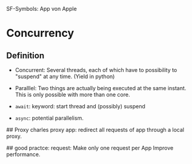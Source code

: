 SF-Symbols: App von Apple

Concurrency
==========

## Definition

- Concurrent: Several threads, each of which have to possibility to 
"suspend" at any time. (Yield in python)
- Paralllel: Two things are actually being executed at the same 
instant. This is only possible with more than one core. 

- `await`: keyword: start thread and (possibly) suspend
- `async`: potential parallelism.

## Proxy
charles proxy app: 
redirect all requests of app through a local proxy.

## good practce: request:
Make only one request per App
Improve performance.
